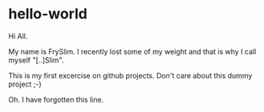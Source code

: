 # hello-world
Hi All.

My name is FrySlim.
I recently lost some of my weight and that is why I call myself "[..]Slim".

This is my first excercise on github projects.
Don't care about this dummy project ;-)

Oh. I have forgotten this line.
